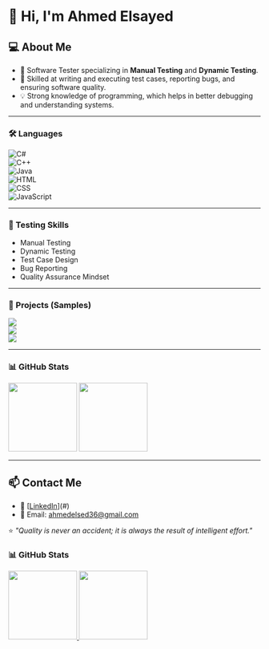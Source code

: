 # 👋 Hi, I'm Ahmed Elsayed  

  

## 💻 About Me  
- 🎯 Software Tester specializing in **Manual Testing** and **Dynamic Testing**.  
- 🧪 Skilled at writing and executing test cases, reporting bugs, and ensuring software quality.  
- 💡 Strong knowledge of programming, which helps in better debugging and understanding systems.  

---

### 🛠️ Languages  
![C#](https://img.shields.io/badge/-C%23-000?&logo=c-sharp)  
![C++](https://img.shields.io/badge/-C++-000?&logo=c%2b%2b&logoColor=00599C)  
![Java](https://img.shields.io/badge/-Java-000?&logo=Java&logoColor=007396)  
![HTML](https://img.shields.io/badge/-HTML5-000?&logo=html5)  
![CSS](https://img.shields.io/badge/-CSS3-000?&logo=css3&logoColor=1572B6)  
![JavaScript](https://img.shields.io/badge/-JavaScript-000?&logo=JavaScript)  

---

### 🔎 Testing Skills  
- Manual Testing  
- Dynamic Testing  
- Test Case Design  
- Bug Reporting  
- Quality Assurance Mindset  

---

### 🚀 Projects (Samples)  
[![](https://img.shields.io/badge/-📝%20Test%20Case%20Templates-000)](#)  
[![](https://img.shields.io/badge/-🐞%20Bug%20Reports%20Samples-000)](#)  
[![](https://img.shields.io/badge/-⚡%20Java%20Mini%20Projects-000)](#)  

---

### 📊 GitHub Stats  
<img height="137px" src="https://github-readme-stats.vercel.app/api?username=AhmedElsayed&hide_title=true&hide_border=true&show_icons=true&include_all_commits=true&count_private=true&line_height=21&theme=graywhite" />  
<img height="137px" src="https://github-readme-stats.vercel.app/api/top-langs/?username=AhmedElsayed&layout=compact&hide_border=true&theme=graywhite" />  

---

## 📫 Contact Me  
- 💼 [[LinkedIn](https://www.linkedin.com/in/ahmed-elsayed-44376424b/overlay/about-this-profile/?lipi=urn%3Ali%3Apage%3Ad_flagship3_profile_view_base%3BSRaYnRIcTuKPDZeva7bNcw%3D%3D)](#)  
- 📧 Email: ahmedelsed36@gmail.com 

⭐️ *"Quality is never an accident; it is always the result of intelligent effort."*  
### 📊 GitHub Stats  

<a href="https://github.com/AhmedElsayed">
  <img height="137px" src="https://github-readme-stats.vercel.app/api?username=AhmedElsayed&hide_title=true&hide_border=true&show_icons=true&include_all_commits=true&count_private=true&line_height=21&text_color=000&icon_color=fff&bg_color=0,52fa5a,4dfcff,c64dff&theme=graywhite" />
</a>
<a href="https://github.com/AhmedElsayed">
  <img height="137px" src="https://github-readme-stats.vercel.app/api/top-langs/?username=AhmedElsayed&hide=html&hide_title=true&hide_border=true&layout=compact&langs_count=6&exclude_repo=comp426,Redventures-Movie-Quotes&text_color=000&icon_color=fff&bg_color=0,52fa5a,4dfcff,c64dff&theme=graywhite" />
</a>


